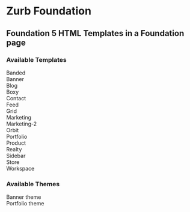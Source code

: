 # Zurb Foundation
<h2> Foundation 5 HTML Templates in a Foundation page</h2>

<h3>Available Templates</h3>
Banded<br>
Banner<br>
Blog<br>
Boxy<br>
Contact<br>
Feed<br>
Grid<br>
Marketing<br>
Marketing-2<br>
Orbit<br>
Portfolio<br>
Product<br>
Realty<br>
Sidebar<br>
Store<br>
Workspace<br>

<h3>Available Themes</h3>
Banner theme<br>
Portfolio theme<br>
